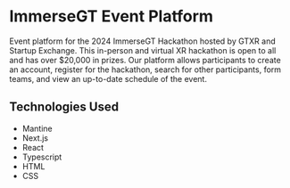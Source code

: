 # ImmerseGT Event Platform

Event platform for the 2024 ImmerseGT Hackathon hosted by GTXR and Startup Exchange. This in-person and virtual XR hackathon is open to all and has over $20,000 in prizes.
Our platform allows participants to create an account, register for the hackathon, search for other participants, form teams, and view an up-to-date schedule of the event.

## Technologies Used

- Mantine
- Next.js
- React
- Typescript
- HTML
- CSS